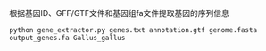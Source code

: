根据基因ID、GFF/GTF文件和基因组fa文件提取基因的序列信息
```
python gene_extractor.py genes.txt annotation.gtf genome.fasta output_genes.fa Gallus_gallus
```
